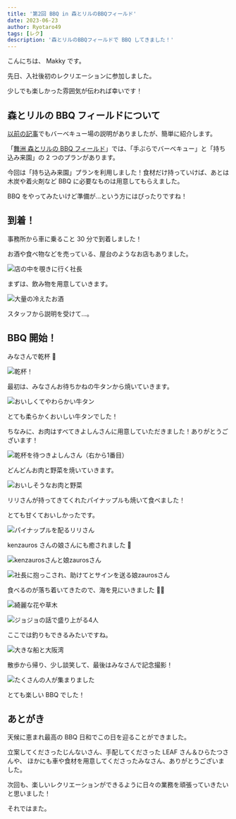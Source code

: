 ```yaml
---
title: '第2回 BBQ in 森とリルのBBQフィールド'
date: 2023-06-23
author: Ryotaro49
tags: [レク]
description: '森とリルのBBQフィールドで BBQ してきました！'
---
```


こんにちは、 Makky です。

先日、入社後初のレクリエーションに参加しました。

少しでも楽しかった雰囲気が伝われば幸いです！

## 森とリルの BBQ フィールドについて

[以前の記事](https://mseeeen.msen.jp/2022-bbq-in-maishima/)でもバーベキュー場の説明がありましたが、簡単に紹介します。

「[舞洲 森とリルの BBQ フィールド](https://www.lodge-maishima.com/bbq/)」では、「手ぶらでバーベキュー」と「持ち込み来園」の 2 つのプランがあります。

今回は「持ち込み来園」プランを利用しました！食材だけ持っていけば、あとは木炭や着火剤など BBQ に必要なものは用意してもらえました。

BBQ をやってみたいけど準備が...という方にはぴったりですね！

## 到着！

事務所から車に乗ること 30 分で到着しました！

お酒や食べ物などを売っている、屋台のようなお店もありました。

![店の中を覗きに行く社長](images/001.jpg '店の中を覗きに行く社長')

まずは、飲み物を用意していきます。

![大量の冷えたお酒](images/002.jpg '大量の冷えたお酒')

スタッフから説明を受けて...。

## BBQ 開始！

みなさんで乾杯 🍻

![乾杯！](images/003.jpg '乾杯！')

最初は、みなさんお待ちかねの牛タンから焼いていきます。

![おいしくてやわらかい牛タン](images/004.jpg 'おいしくてやわらかい牛タン')

とても柔らかくおいしい牛タンでした！

ちなみに、お肉はすべてきよしんさんに用意していただきました！ありがとうございます！

![乾杯を待つきよしんさん（右から1番目）](images/005.jpg '乾杯を待つきよしんさん（右から1番目）')

どんどんお肉と野菜を焼いていきます。

![おいしそうなお肉と野菜](images/006.jpg 'お肉と野菜')

リリさんが持ってきてくれたパイナップルも焼いて食べました！

とても甘くておいしかったです。

![パイナップルを配るリリさん](images/007.jpg 'パイナップルを配るリリさん')

kenzauros さんの娘さんにも癒されました 👼

![kenzaurosさんと娘zaurosさん](images/008.jpg 'kenzaurosさんと娘zaurosさん')

![社長に抱っこされ、助けてとサインを送る娘zaurosさん](images/009.jpg '社長に抱っこされ、助けてとサインを送る娘zaurosさん')

食べるのが落ち着いてきたので、海を見にいきました 🚶‍♂️

![綺麗な花や草木](images/010.jpg '綺麗な花や草木')

![ジョジョの話で盛り上がる4人](images/011.jpg 'ジョジョの話で盛り上がる4人')

ここでは釣りもできるみたいですね。

![大きな船と大阪湾](images/012.jpg '大きな船と大阪湾')

散歩から帰り、少し談笑して、最後はみなさんで記念撮影！

![たくさんの人が集まりました](images/013.jpg 'たくさんの人が集まりました')

とても楽しい BBQ でした！

## あとがき

天候に恵まれ最高の BBQ 日和でこの日を迎ることができました。

立案してくださったじんないさん、手配してくださった LEAF さん＆ひらたつさんや、
ほかにも車や食材を用意してくださったみなさん、ありがとうございました。

次回も、楽しいレクリエーションができるように日々の業務を頑張っていきたいと思いました！

それではまた。
